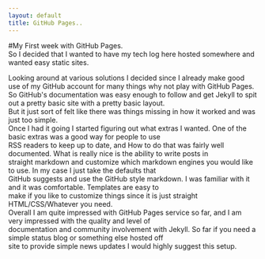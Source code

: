 ```yaml
---
layout: default
title: GitHub Pages..
---
```


#My First week with GitHub Pages.  
So I decided that I wanted to have my tech log here hosted somewhere and wanted easy static sites. 
<!--more-->
Looking around at various solutions I decided since I already make good use of my GitHub account for many things why not play with GitHub Pages.  
So GitHub's documentation was easy enough to follow and get Jekyll to spit out a pretty basic site with a pretty basic layout.  
But it just sort of felt like there was things missing in how it worked and was just too simple.  
Once I had it going I started figuring out what extras I wanted. One of the basic extras was a good way for people to use  
RSS readers to keep up to date, and How to do that was fairly well documented. What is really nice is the ability to write posts in  
straight markdown and customize which markdown engines you would like to use. In my case I just take the defaults that  
GitHub suggests and use the GitHub style markdown. I was familiar with it and it was comfortable. Templates are easy to  
make if you like to customize things since it is just straight HTML/CSS/Whatever you need.  
Overall I am quite impressed with GitHub Pages service so far, and I am very impressed with the quality and level of  
documentation and community involvement with Jekyll. So far if you need a simple status blog or something else hosted off  
site to provide simple news updates I would highly suggest this setup.
